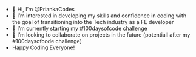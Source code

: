 - 👋 Hi, I’m @PriankaCodes
- 👀 I’m interested in developing my skills and confidence in coding with the goal of transitioning into the Tech industry as a FE developer
- 🌱 I’m currently starting my #100daysofcode challenge 
- 💞️ I’m looking to collaborate on projects in the future (potentiall after my #100daysofcode challenge)
- Happy Coding Everyone! 
